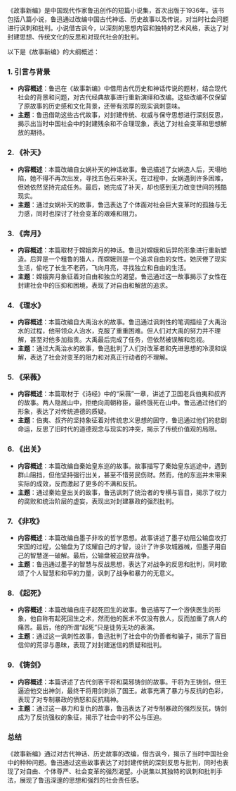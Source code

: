 《故事新编》是中国现代作家鲁迅创作的短篇小说集，首次出版于1936年。该书包括八篇小说，鲁迅通过改编中国古代神话、历史故事以及传说，对当时社会问题进行讽刺和批判。小说借古讽今，以深刻的思想内容和独特的艺术风格，表达了对封建思想、传统文化的反思和对现代社会的批判。

以下是《故事新编》的大纲概述：

### 1. **引言与背景**
- **内容概述**：鲁迅在《故事新编》中借用古代历史和神话传说的题材，结合现代社会的背景和问题，对古代经典故事进行重新演绎和改编。这些改编不仅保留了原故事的历史感和文化背景，还带有浓厚的现实讽刺意味。
- **主题**：鲁迅借助这些古代故事，对封建传统、权威与保守思想进行深刻反思，揭示出当时中国社会中的封建残余和不合理现象，表达了对社会变革和思想解放的期待。

### 2. **《补天》**
- **内容概述**：本篇改编自女娲补天的神话故事。鲁迅描述了女娲造人后，天塌地陷，她不得不再次出发，寻找五色石来补天。在过程中，女娲遇到许多困难，但她依然坚持完成任务。最后，她完成了补天，却也感到无力改变世间的残酷现实。
- **主题**：通过女娲补天的故事，鲁迅表达了个体面对社会巨大变革时的孤独与无力感，同时也探讨了社会变革的艰难和阻力。

### 3. **《奔月》**
- **内容概述**：本篇取材于嫦娥奔月的神话。鲁迅对嫦娥和后羿的形象进行重新塑造。后羿是一个粗鲁的猎人，而嫦娥则是一个追求自由的女性。她厌倦了现实生活，偷吃了长生不老药，飞向月亮，寻找独立和自由的生活。
- **主题**：嫦娥奔月象征着对自由和独立的渴望。鲁迅通过这一故事揭示了女性在封建社会中的压抑和困境，表现了对自由和解放的追求。

### 4. **《理水》**
- **内容概述**：本篇改编自大禹治水的故事。鲁迅通过讽刺性的笔调描绘了大禹治水的过程，他带领众人治水，克服了重重困难。但人们对大禹的努力并不理解，甚至对他多加指责。大禹最后完成了任务，但依然被误解和忽视。
- **主题**：通过大禹治水的故事，鲁迅批判了人们对改革者和先进思想的冷漠和误解，表达了社会对变革的阻力和对真正行动者的不理解。

### 5. **《采薇》**
- **内容概述**：本篇取材于《诗经》中的“采薇”一章，讲述了卫国老兵伯夷和叔齐的故事。两人隐居山中，拒绝向周朝称臣，最终饿死在山中。鲁迅通过他们的形象，表达了对传统道德的质疑。
- **主题**：伯夷、叔齐的坚持象征着对传统忠义思想的固守，鲁迅通过他们的悲剧命运，反思了旧时代的道德观念与现实的冲突，揭示了传统价值观的局限。

### 6. **《出关》**
- **内容概述**：本篇改编自秦始皇东巡的故事。故事描写了秦始皇东巡途中，遇到群山阻挡，但他坚持强行出关，甚至不惜劳民伤财。然而，他的东巡并未带来实际的成效，反而激起了更多的不满和反抗。
- **主题**：通过秦始皇出关的故事，鲁迅讽刺了统治者的专横与盲目，揭示了权力的腐败和统治阶层的虚妄，表现出对封建暴政的强烈批判。

### 7. **《非攻》**
- **内容概述**：本篇改编自墨子非攻的哲学思想。故事讲述了墨子劝阻公输盘攻打宋国的过程，公输盘为了炫耀自己的才智，设计了许多攻城器械，但墨子用自己的智慧逐一破解。最后，公输盘被迫放弃战争。
- **主题**：鲁迅通过墨子的智慧与反战思想，表达了对战争的反思和批判，同时歌颂了个人智慧和和平的力量，讽刺了战争和暴力的无意义。

### 8. **《起死》**
- **内容概述**：本篇改编自庄子起死回生的故事。鲁迅描写了一个游侠医生的形象，他自称有起死回生之术，然而他的医术不仅没有救人，反而加重了病人的痛苦。最后，他的所谓“起死”只是徒劳无功的表演。
- **主题**：通过这一讽刺性故事，鲁迅批判了社会中的伪善者和骗子，揭示了盲目信仰的荒谬与愚昧，表现了对封建迷信的质疑和批判。

### 9. **《铸剑》**
- **内容概述**：本篇讲述了古代剑客干将和莫邪铸剑的故事。干将为王铸剑，但王逼迫他交出神剑，最终干将用剑刺杀了国王。故事充满了暴力与反抗的色彩，表现了对专制暴政的愤怒和反抗精神。
- **主题**：通过这一暴力和复仇的故事，鲁迅表达了对专制暴政的强烈反抗，铸剑成为了反抗强权的象征，揭示了社会中的不公与压迫。

### **总结**
《故事新编》通过对古代神话、历史故事的改编，借古讽今，揭示了当时中国社会中的种种问题。鲁迅通过这些故事表达了对封建传统的深刻反思与批判，同时也表现了对自由、个体尊严、社会变革的强烈渴望。小说集以其独特的讽刺和批判手法，展现了鲁迅深邃的思想和强烈的社会责任感。